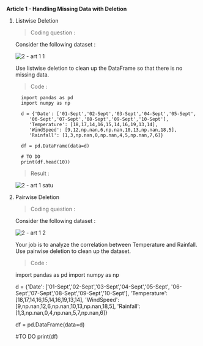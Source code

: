 **Article 1 - Handling Missing Data with Deletion**

1. Listwise Deletion

   >  Coding question   :

   Consider the following dataset   :

   ![2 - art 1 1](https://user-images.githubusercontent.com/74751990/210073645-5eb3eaf2-4be9-4fa2-a6cb-e846ad588b79.jpg)

   Use listwise deletion to clean up the DataFrame so that there is no missing data.

   >  Code :
   
         import pandas as pd
         import numpy as np

         d = {'Date': ['01-Sept','02-Sept','03-Sept','04-Sept','05-Sept',
            '06-Sept','07-Sept','08-Sept','09-Sept','10-Sept'], 
            'Temperature': [18,17,14,16,15,14,16,19,13,14],
            'WindSpeed': [9,12,np.nan,6,np.nan,10,13,np.nan,18,5],
            'Rainfall': [1,3,np.nan,0,np.nan,4,5,np.nan,7,6]}

         df = pd.DataFrame(data=d)

         # TO DO
         print(df.head(10))

   >  Result :

      ![2 - art 1 satu](https://user-images.githubusercontent.com/74751990/210112666-d7e4476c-aac1-4e8b-ab52-f24a927ace12.jpg)

2. Pairwise Deletion

   >  Coding question   :

   Consider the following dataset   :

   ![2 - art 1 2](https://user-images.githubusercontent.com/74751990/210157026-843b20cd-015c-4523-98fd-f889dda7a437.jpg)

   Your job is to analyze the correlation between Temperature and Rainfall. Use pairwise deletion to clean up the dataset.

   >  Code :
   
      import pandas as pd
      import numpy as np

      d = {'Date': ['01-Sept','02-Sept','03-Sept','04-Sept','05-Sept',
                  '06-Sept','07-Sept','08-Sept','09-Sept','10-Sept'], 
          'Temperature': [18,17,14,16,15,14,16,19,13,14],
          'WindSpeed': [9,np.nan,12,6,np.nan,10,13,np.nan,18,5],
          'Rainfall': [1,3,np.nan,0,4,np.nan,5,7,np.nan,6]}

      df = pd.DataFrame(data=d)

      #TO DO
      print(df)

